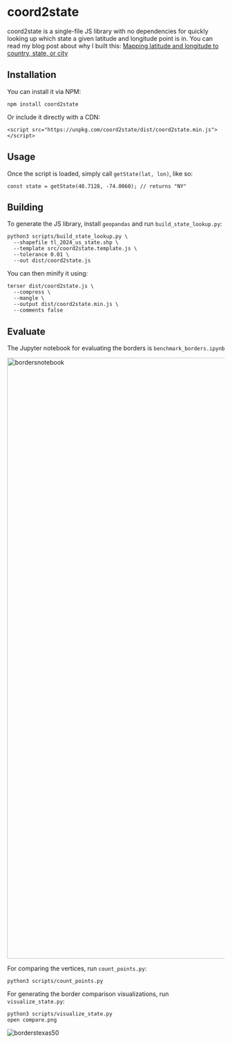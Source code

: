 # coord2state

coord2state is a single-file JS library with no dependencies for quickly looking up which state a given latitude and longitude point is in. You can read my blog post about why I built this: [Mapping latitude and longitude to country, state, or city](http://austinhenley.com/blog/coord2state.html)

## Installation

You can install it via NPM:

```
npm install coord2state
```

Or include it directly with a CDN:

```
<script src="https://unpkg.com/coord2state/dist/coord2state.min.js"></script>
```

## Usage

Once the script is loaded, simply call `getState(lat, lon)`, like so:

```
const state = getState(40.7128, -74.0060); // returns "NY"
```

## Building

To generate the JS library, install `geopandas` and run `build_state_lookup.py`:

```
python3 scripts/build_state_lookup.py \
  --shapefile tl_2024_us_state.shp \
  --template src/coord2state.template.js \
  --tolerance 0.01 \           
  --out dist/coord2state.js
```
You can then minify it using:

```
terser dist/coord2state.js \
  --compress \
  --mangle \
  --output dist/coord2state.min.js \
  --comments false
```

## Evaluate

The Jupyter notebook for evaluating the borders is `benchmark_borders.ipynb`

<img width="1392" alt="bordersnotebook" src="https://github.com/user-attachments/assets/08e8f426-8110-4a6e-9a6e-8ada940eb04f" />

For comparing the vertices, run `count_points.py`:

```
python3 scripts/count_points.py
```

For generating the border comparison visualizations, run `visualize_state.py`:

```
python3 scripts/visualize_state.py
open compare.png
```
![borderstexas50](https://github.com/user-attachments/assets/f757cb54-a1a2-4e74-a04b-10835b3306dc)
